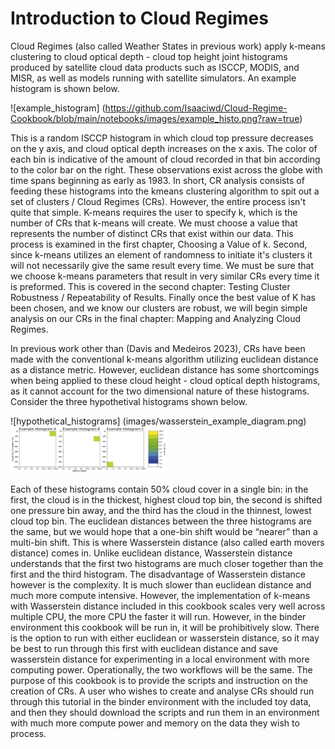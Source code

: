 # Introduction to Cloud Regimes
Cloud Regimes (also called Weather States in previous work) apply k-means clustering to cloud optical depth - cloud top height joint histograms produced by satellite cloud data products such as ISCCP, MODIS, and MISR, as well as models running with satellite simulators. An example histogram is shown below. 

![example_histogram] (https://github.com/Isaaciwd/Cloud-Regime-Cookbook/blob/main/notebooks/images/example_histo.png?raw=true)

This is a random ISCCP histogram in which cloud top pressure decreases on the y axis, and cloud optical depth increases on the x axis. The color of each bin is indicative of the amount of cloud recorded in that bin according to the color bar on the right. These observations exist across the globe with time spans beginning as early as 1983. In short, CR analysis consists of feeding these histograms into the kmeans clustering algorithm  to spit out a set of clusters / Cloud Regimes (CRs). However, the entire process isn't quite that simple. K-means requires the user to specify k, which is the number of CRs that k-means will create. We must choose a value that represents the number of distinct CRs that exist within our data. This process is examined in the first chapter, Choosing a Value of k. Second, since k-means utilizes an element of randomness to initiate it's clusters it will not necessarily give the same result every time. We must be sure that we choose k-means parameters that result in very similar CRs every time it is preformed. This is covered in the second chapter: Testing Cluster Robustness / Repeatability of Results. Finally once the best value of K has been chosen, and we know our clusters are robust, we will begin simple analysis on our CRs in the final chapter: Mapping and Analyzing Cloud Regimes.

In previous work other than (Davis and Medeiros 2023), CRs have been made with the conventional k-means algorithm utilizing euclidean distance as a distance metric. However, euclidean distance has some shortcomings when being applied to these cloud height - cloud optical depth histograms, as it cannot account for the two dimensional nature of these histograms. Consider the three hypothetival histograms shown below.

![hypothetical_histograms] (images/wasserstein_example_diagram.png)
<img src="images/wasserstein_example_diagram.png" width=250 alt="Project Pythia Logo"></img>


Each of these histograms contain 50% cloud cover in a single bin: in the first, the cloud is in the thickest, highest cloud top bin, the second is shifted one pressure bin away, and the third has the cloud in the thinnest, lowest cloud top bin. The euclidean distances between the three histograms are the same, but we would hope that a one-bin shift would be “nearer” than a multi-bin shift. This is where Wasserstein distance (also called earth movers distance) comes in. Unlike euclidean distance, Wasserstein distance understands that the first two histograms are much closer together than the first and the third histogram. The disadvantage of Wasserstein distance however is the complexity. It is much slower than euclidean distance and much more compute intensive. However, the implementation of k-means with Wasserstein distance included in this cookbook scales very well across multiple CPU, the more CPU the faster it will run. However, in the binder environment this cookbook will be run in, it will be prohibitively slow. There is the option to run with either euclidean or wasserstein distance, so it may be best to run through this first with euclidean distance and save wasserstein distance for experimenting in a local environment with more computing power. Operationally, the two workflows will be the same. The purpose of this cookbook is to provide the scripts and instruction on the creation of CRs. A user who wishes to create and analyse CRs should run through this tutorial in the binder environment with the included toy data, and then they should download the scripts and run them in an environment with much more compute power and memory on the data they wish to process. 


